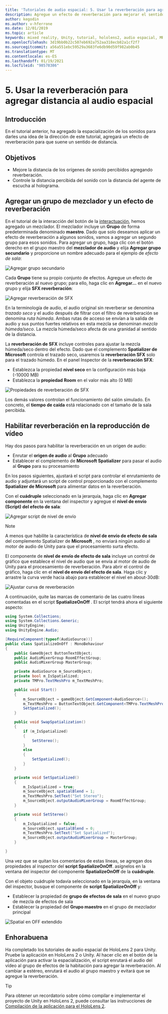 ```yaml
---
title: 'Tutoriales de audio espacial: 5. Usar la reverberación para agregar distancia al audio espacial'
description: Agregue un efecto de reverberación para mejorar el sentido de la variación de distancia al audio espacial.
author: kegodin
ms.author: v-hferrone
ms.date: 12/01/2019
ms.topic: article
keywords: mixed reality, Unity, tutorial, hololens2, audio espacial, MRTK, kit de herramientas de realidad mixta, UWP, Windows 10, HRTF, función de transferencia relacionada con el encabezado, reverberación, Microsoft Spatializer, mezclador de audio, SFX reverberación
ms.openlocfilehash: 3d19bb0b22c507eb692a752aa318ecb82a1cf2f7
ms.sourcegitcommit: a56a551ebc59529a3683fe6db90d59f982ab0b45
ms.translationtype: MT
ms.contentlocale: es-ES
ms.lasthandoff: 01/19/2021
ms.locfileid: "98578386"
---
```

# <a name="5-using-reverb-to-add-distance-to-spatial-audio"></a>5. Usar la reverberación para agregar distancia al audio espacial

## <a name="overview"></a>Introducción

En el tutorial anterior, ha agregado la espacialización de los sonidos para darles una idea de la dirección de este tutorial, agregará un efecto de reverberación para que suene un sentido de distancia.

## <a name="objectives"></a>Objetivos

* Mejore la distancia de los orígenes de sonido percibidos agregando reverberación.
* Controle la distancia percibida del sonido con la distancia del agente de escucha al holograma.

## <a name="add-a-mixer-group-and-a-reverb-effect"></a>Agregar un grupo de mezclador y un efecto de reverberación

En el tutorial de la interacción del botón de la [interactuación](unity-spatial-audio-ch2.md), hemos agregado un mezclador. El mezclador incluye un **Grupo** de forma predeterminada denominado **maestro**. Dado que solo deseamos aplicar un efecto de reverberación a algunos sonidos, vamos a agregar un segundo grupo para esos sonidos. Para agregar un grupo, haga clic con el botón derecho en el grupo maestro del **mezclador de audio** y elija **Agregar grupo secundario** y proporcione un nombre adecuado para el ejemplo de _efecto de sala_:

![Agregar grupo secundario](images/spatial-audio/spatial-audio-05-section1-step1-1.png)

Cada **Grupo** tiene su propio conjunto de efectos. Agregue un efecto de reverberación al nuevo grupo; para ello, haga clic en **Agregar...** en el nuevo grupo y elija **SFX reverberación**:

![Agregar reverberación de SFX](images/spatial-audio/spatial-audio-05-section1-step1-2.png)

En la terminología de audio, el audio original sin reverberar se denomina _trazado seco_ y el audio después de filtrar con el filtro de reverberación se denomina _ruta húmeda_. Ambas rutas de acceso se envían a la salida de audio y sus puntos fuertes relativos en esta mezcla se denominan _mezcla húmeda/seco_. La mezcla húmeda/seco afecta de una granidad al sentido de la distancia.

La **reverberación de SFX** incluye controles para ajustar la mezcla húmeda/seco dentro del efecto. Dado que el complemento **Spatializer de Microsoft** controla el trazado seco, usaremos la **reverberación SFX** solo para el trazado húmedo. En el panel Inspector de la **reverberación SFX**:

* Establezca la propiedad **nivel seco** en la configuración más baja (-10000 MB)
* Establezca la **propiedad Room** en el valor más alto (0 MB)

![Propiedades de reverberación de SFX](images/spatial-audio/spatial-audio-05-section1-step1-3.png)

Los demás valores controlan el funcionamiento del salón simulado. En concreto, el **tiempo de caída** está relacionado con el tamaño de la sala percibida.

## <a name="enable-reverb-on-the-video-playback"></a>Habilitar reverberación en la reproducción de vídeo

Hay dos pasos para habilitar la reverberación en un origen de audio:

* Enrutar el **origen de audio** al **Grupo** adecuado
* Establecer el complemento de **Microsoft Spatializer** para pasar el audio al **Grupo** para su procesamiento

En los pasos siguientes, ajustará el script para controlar el enrutamiento de audio y adjuntará un script de control proporcionado con el complemento **Spatializer de Microsoft** para alimentar datos en la reverberación.

Con el **cuádruple** seleccionado en la jerarquía, haga clic en **Agregar componente** en la ventana del inspector y agregue el **nivel de envío (Script) del efecto de sala**:

![Agregar script de nivel de envío](images/spatial-audio/spatial-audio-05-section2-step1-1.png)

> [!NOTE]
> A menos que habilite la característica de **nivel de envío de efecto de sala** del complemento Spatializer de **Microsoft** , no enviará ningún audio al motor de audio de Unity para que el procesamiento surta efecto.

El componente de **nivel de envío de efecto de sala** incluye un control de gráfico que establece el nivel de audio que se envía al motor de audio de Unity para el procesamiento de reverberación. Para abrir el control de gráfico, haga clic en el **nivel de envío del efecto de sala**.  Haga clic y arrastre la curva verde hacia abajo para establecer el nivel en about-30dB:

![Ajustar curva de reverberación](images/spatial-audio/spatial-audio-05-section2-step1-2.png)

A continuación, quite las marcas de comentario de las cuatro líneas comentadas en el script **SpatializeOnOff** . El script tendrá ahora el siguiente aspecto:

```c#
using System.Collections;
using System.Collections.Generic;
using UnityEngine;
using UnityEngine.Audio;

[RequireComponent(typeof(AudioSource))]
public class SpatializeOnOff : MonoBehaviour
{
    public GameObject ButtonTextObject;
    public AudioMixerGroup RoomEffectGroup;
    public AudioMixerGroup MasterGroup;

    private AudioSource m_SourceObject;
    private bool m_IsSpatialized;
    private TMPro.TextMeshPro m_TextMeshPro;

    public void Start()
    {
        m_SourceObject = gameObject.GetComponent<AudioSource>();
        m_TextMeshPro = ButtonTextObject.GetComponent<TMPro.TextMeshPro>();
        SetSpatialized();
    }

    public void SwapSpatialization()
    {
        if (m_IsSpatialized)
        {
            SetStereo();
        }
        else
        {
            SetSpatialized();
        }
    }

    private void SetSpatialized()
    {
        m_IsSpatialized = true;
        m_SourceObject.spatialBlend = 1;
        m_TextMeshPro.SetText("Set Stereo");
        m_SourceObject.outputAudioMixerGroup = RoomEffectGroup;
    }

    private void SetStereo()
    {
        m_IsSpatialized = false;
        m_SourceObject.spatialBlend = 0;
        m_TextMeshPro.SetText("Set Spatialized");
        m_SourceObject.outputAudioMixerGroup = MasterGroup;
    }

}
```

Una vez que se quitan los comentarios de estas líneas, se agregan dos propiedades al inspector del **script SpatializeOnOff**. asígnelos en la ventana del inspector del componente **SpatializeOnOff** de la **cuádruple**.

Con el objeto cuádruple todavía seleccionado en la jerarquía, en la ventana del inspector, busque el componente de **script SpatializeOnOff** y:

* Establecer la propiedad de **grupo de efectos de sala** en el nuevo grupo de mezcla de efectos de sala
* Establecer la propiedad del **Grupo maestro** en el grupo de mezclador principal

![Spatial en OFF extendido](images/spatial-audio/spatial-audio-05-section2-step1-3.png)

## <a name="congratulations"></a>Enhorabuena

Ha completado los tutoriales de audio espacial de HoloLens 2 para Unity. Pruebe la aplicación en HoloLens 2 o Unity. Al hacer clic en el botón de la aplicación para activar la espacialización, el script enrutará el audio del vídeo al grupo de efectos de la habitación para agregar la reverberación. Al cambiar a estéreo, enrutará el audio al grupo maestro y evitará que se agregue la reverberación.

> [!TIP]
> Para obtener un recordatorio sobre cómo compilar e implementar el proyecto de Unity en HoloLens 2, puede consultar las instrucciones de [Compilación de la aplicación para el HoloLens 2](mr-learning-base-02.md#building-your-application-to-your-hololens-2).

